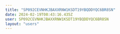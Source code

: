 ```yaml
---
title: "SP092CEVNHKJBAXXRNW1KSDT19YBQDDYQC6BR8SN"
date: 2024-02-19T08:43:16.435Z
user: SP092CEVNHKJBAXXRNW1KSDT19YBQDDYQC6BR8SN
layout: "users"
---
```

    
